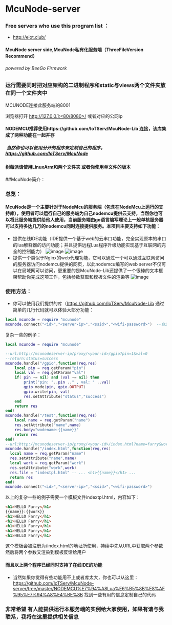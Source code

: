 # McuNode-server 

### Free servers who use this program list ：
*  http://eiot.club/

####  McuNode server side,McuNode私有化服务端（ThreeFileVersion Recommend）


###### powered by BeeGo Firmwork

### 运行需要同时把对应架构的二进制程序和static与views两个文件夹放在同一个文件夹中

MCUNODE连接此服务端的8001

浏览器打开 http://127.0.0.1:<80/8080>/ 或者对应的公网ip

#### NODEMCU推荐使用https://github.com/IoTServ/McuNode-Lib 连接，该库集成了两种功能在一起并存
#####  当然你也可以使用分开的程序来定制自己的程序，https://github.com/IoTServ/McuNode 

####  树莓派请使用LinuxArm和两个文件夹 或者你使用单文件的版本

##McuNode简介：
###  总览：
####  McuNode是一个主要针对于NodeMcu的服务端（包含在NodeMcu上运行的支持库），使用者可以运行自己的服务端为自己nodemcu提供云支持，当然你也可以将此服务端提供给他人使用，当前服务端由go语言编写理论上一般单核服务器可以支持多达几万的nodemcu同时连接提供服务。本项目主要支持如下功能：
* 提供在线IDE功能（IDE提供一个基于web的云串口功能，完全实现原本的串口的lua解释器的访问功能；并且提供远程Lua程序升级功能实现基于互联网的完全的控制能力）
![image](https://github.com/IoTServ/McuNode-server/blob/master/imgs/mcunode.png?raw=true)
![image](https://github.com/IoTServ/McuNode-server/blob/master/imgs/download.png?raw=true)
* 提供一个类似于Nginx的web代理功能，它可以通过一个可以通过互联网访问的服务器访问nodemcu提供的网页，以此nodemcu编写的web server不仅可以在局域网可以访问，更重要的是McuNode-Lib还提供了一个很棒的文本框架帮助你完成这项工作，包括参数获取和模板文件的渲染等
![image](https://github.com/IoTServ/McuNode-server/blob/master/imgs/webProxy.png?raw=true)

###  使用方法：
* 你可以使用我们提供的库（https://github.com/IoTServ/McuNode-Lib	通过简单的几行代码就可以体验大部分功能：
~~~Lua
local mcunode = require "mcunode"
mcunode.connect("<id>","<server-ip>","<ssid>","<wifi-password>")  --自定义ID和使用的服务器地址（域名或ip），然后就是连接的热点信息
~~~
复杂一些的例子：
~~~Lua
local mcunode = require "mcunode"

--url:http://mcunodeserver-ip/proxy/<your-id>/gpio?pin=1&val=0
--return:status=success
mcunode.handle("/gpio",function(req,res)
	local pin = req.getParam("pin")
	local val = req.getParam("val")
	if( pin ~= nil) and (val ~= nil) then
		print("pin: "..pin .." , val: " ..val)
		gpio.mode(pin, gpio.OUTPUT)
		gpio.write(pin, val)
		res.setAttribute("status","success")
	end
	return res
end)
mcunode.handle("/test",function(req,res)
	local name = req.getParam("name")
	res.setAttribute("name",name)
	res.body="wodename:{{name}}"
	return res
end)
--url:http://mcunodeserver-ip/proxy/<your-id>/index.html?name=farry&work=student
mcunode.handle("/index.html",function(req,res)
  local name = req.getParam("name")
  res.setAttribute("name",name)
  local work = req.getParam("work")
  res.setAttribute("work",work)
  res.file = "indextpl.html" -- ... <h1>{{name}}</h1> ...
  return res
end)
mcunode.connect("<id>","<server-ip>","<ssid>","<wifi-password>")
~~~
以上的复杂一些的例子需要一个模板文件indextpl.html，内容如下：
~~~Html
<h1>HELLO Farry</h1>
{{name}}:{{work}}
<h1>HELLO Farry</h1>
<h1>HELLO Farry</h1>
<h1>HELLO Farry</h1>
<h1>HELLO Farry</h1>
<h1>HELLO Farry</h1>
~~~
这个模板会被注册为/index.html的地址所使用，持续中先从URL中获取两个参数然后将两个参数又渲染到模板反馈给用户
####  而且以上两个程序已经同时支持了在线IDE的功能

* 当然如果你觉得有些功能用不上或者库太大，你也可以从这里：https://github.com/IoTServ/McuNode-server/tree/master/NODEMCU%E7%94%A8Lua%E6%B5%8B%E8%AF%95%E7%94%A8%E4%BE%8B	找到一些有用的信息定制自己的代码
### 非常希望 有人能提供运行本服务端的实例给大家使用，如果有请与我联系，我将在这里提供相关信息
